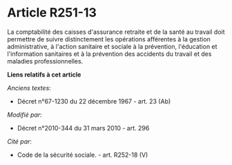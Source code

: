 # Article R251-13

La comptabilité des caisses d'assurance retraite et de la santé au travail  doit permettre de suivre distinctement les
opérations afférentes à la gestion administrative, à l'action sanitaire et sociale à la prévention, l'éducation et
l'information sanitaires et à la prévention des accidents du travail et des maladies professionnelles.

**Liens relatifs à cet article**

_Anciens textes_:

  - Décret n°67-1230 du 22 décembre 1967 - art. 23 (Ab)

_Modifié par_:

  - Décret n°2010-344 du 31 mars 2010 - art. 296

_Cité par_:

  - Code de la sécurité sociale. - art. R252-18 (V)
